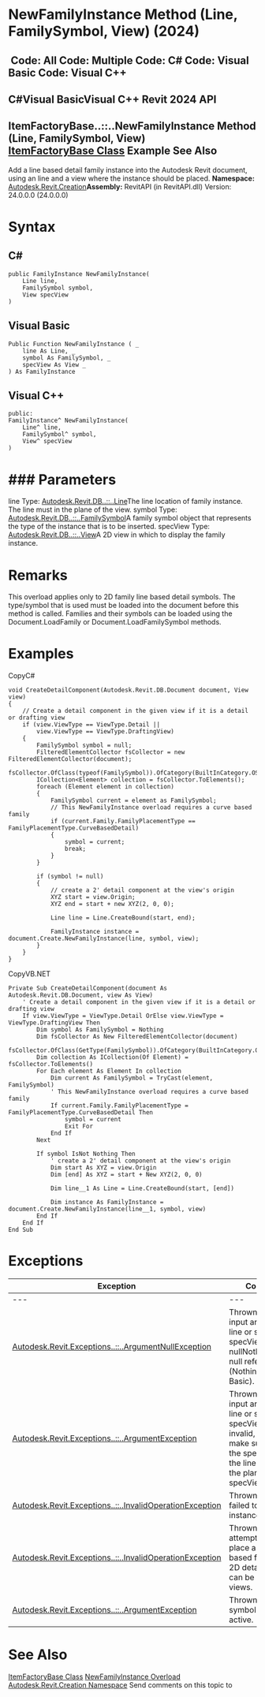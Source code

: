 # NewFamilyInstance Method (Line, FamilySymbol, View) (2024)

﻿
 Code: All Code: Multiple Code: C# Code: Visual Basic Code: Visual C++   
---  
C#Visual BasicVisual C++
Revit 2024 API  
---  
ItemFactoryBase..::..NewFamilyInstance Method (Line, FamilySymbol, View)  
[ItemFactoryBase Class](cba2c84a-22c0-e6e7-a99c-67656901853a.md "ItemFactoryBase Class") Example See Also  
---  
Add a line based detail family instance into the Autodesk Revit document, using an line and a view where the instance should be placed.
**Namespace:** [Autodesk.Revit.Creation](ded320da-058a-4edd-0418-0582389559a7.md "Autodesk.Revit.Creation Namespace")**Assembly:** RevitAPI (in RevitAPI.dll) Version: 24.0.0.0 (24.0.0.0)
# Syntax
C#  
---  
```text
public FamilyInstance NewFamilyInstance(
	Line line,
	FamilySymbol symbol,
	View specView
)
```
  
Visual Basic  
---  
```text
Public Function NewFamilyInstance ( _
	line As Line, _
	symbol As FamilySymbol, _
	specView As View _
) As FamilyInstance
```
  
Visual C++  
---  
```text
public:
FamilyInstance^ NewFamilyInstance(
	Line^ line, 
	FamilySymbol^ symbol, 
	View^ specView
)
```
  
# ### Parameters
line
    Type: [Autodesk.Revit.DB..::..Line](e7329450-434a-918b-661c-65e15e0585a5.md "Line Class")The line location of family instance. The line must in the plane of the view. 
symbol
    Type: [Autodesk.Revit.DB..::..FamilySymbol](a1acaed0-6a62-4c1d-94f5-4e27ce0923d3.md "FamilySymbol Class")A family symbol object that represents the type of the instance that is to be inserted.
specView
    Type: [Autodesk.Revit.DB..::..View](fb92a4e7-f3a7-ef14-e631-342179b18de9.md "View Class")A 2D view in which to display the family instance.
# Remarks
This overload applies only to 2D family line based detail symbols. The type/symbol that is used must be loaded into the document before this method is called. Families and their symbols can be loaded using the Document.LoadFamily or Document.LoadFamilySymbol methods. 
# Examples
CopyC#
```text
void CreateDetailComponent(Autodesk.Revit.DB.Document document, View view)
{
    // Create a detail component in the given view if it is a detail or drafting view
    if (view.ViewType == ViewType.Detail ||
        view.ViewType == ViewType.DraftingView)
    {
        FamilySymbol symbol = null;
        FilteredElementCollector fsCollector = new FilteredElementCollector(document);
        fsCollector.OfClass(typeof(FamilySymbol)).OfCategory(BuiltInCategory.OST_DetailComponents);
        ICollection<Element> collection = fsCollector.ToElements();
        foreach (Element element in collection)
        {
            FamilySymbol current = element as FamilySymbol;
            // This NewFamilyInstance overload requires a curve based family
            if (current.Family.FamilyPlacementType == FamilyPlacementType.CurveBasedDetail)
            {
                symbol = current;
                break;
            }
        }

        if (symbol != null)
        {
            // create a 2' detail component at the view's origin
            XYZ start = view.Origin;
            XYZ end = start + new XYZ(2, 0, 0);

            Line line = Line.CreateBound(start, end);

            FamilyInstance instance = document.Create.NewFamilyInstance(line, symbol, view);
        }
    }
}
```

CopyVB.NET
```text
Private Sub CreateDetailComponent(document As Autodesk.Revit.DB.Document, view As View)
    ' Create a detail component in the given view if it is a detail or drafting view
    If view.ViewType = ViewType.Detail OrElse view.ViewType = ViewType.DraftingView Then
        Dim symbol As FamilySymbol = Nothing
        Dim fsCollector As New FilteredElementCollector(document)
        fsCollector.OfClass(GetType(FamilySymbol)).OfCategory(BuiltInCategory.OST_DetailComponents)
        Dim collection As ICollection(Of Element) = fsCollector.ToElements()
        For Each element As Element In collection
            Dim current As FamilySymbol = TryCast(element, FamilySymbol)
            ' This NewFamilyInstance overload requires a curve based family
            If current.Family.FamilyPlacementType = FamilyPlacementType.CurveBasedDetail Then
                symbol = current
                Exit For
            End If
        Next

        If symbol IsNot Nothing Then
            ' create a 2' detail component at the view's origin
            Dim start As XYZ = view.Origin
            Dim [end] As XYZ = start + New XYZ(2, 0, 0)

            Dim line__1 As Line = Line.CreateBound(start, [end])

            Dim instance As FamilyInstance = document.Create.NewFamilyInstance(line__1, symbol, view)
        End If
    End If
End Sub
```

# Exceptions
| Exception | Condition |
| --- | --- |
| --- | --- |
| [Autodesk.Revit.Exceptions..::..ArgumentNullException](631e1424-60f4-929b-4e52-dda9dcd26316.md "ArgumentNullException Class") | Thrown when input argument line or symbol or specView is nullNothingnullptra null reference (Nothing in Visual Basic). |
| [Autodesk.Revit.Exceptions..::..ArgumentException](2e6e4206-97a8-dd4b-df5d-4269f4bb6088.md "ArgumentException Class") | Thrown when input argument line or symbol or specView is invalid, or cannot make such type in the specView, or the line is not in the plane of specView. |
| [Autodesk.Revit.Exceptions..::..InvalidOperationException](9e715f03-3884-e539-4dd6-8d7545733adc.md "InvalidOperationException Class") | Thrown when failed to create the instance. |
| [Autodesk.Revit.Exceptions..::..InvalidOperationException](9e715f03-3884-e539-4dd6-8d7545733adc.md "InvalidOperationException Class") | Thrown when attempting to place a model-based family. Only 2D detail families can be placed in views. |
| [Autodesk.Revit.Exceptions..::..ArgumentException](2e6e4206-97a8-dd4b-df5d-4269f4bb6088.md "ArgumentException Class") | Thrown if The symbol is not active. |

# See Also
[ItemFactoryBase Class](cba2c84a-22c0-e6e7-a99c-67656901853a.md "ItemFactoryBase Class")
[NewFamilyInstance Overload](451ee414-cea0-e9bd-227b-c73bc93507dd.md "NewFamilyInstance Method")
[Autodesk.Revit.Creation Namespace](ded320da-058a-4edd-0418-0582389559a7.md "Autodesk.Revit.Creation Namespace")
Send comments on this topic to 
